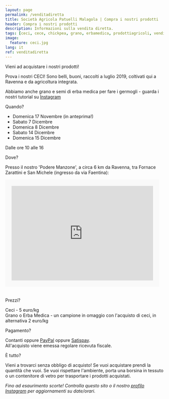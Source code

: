 ```yaml
---
layout: page
permalink: /venditadiretta
title: Società Agricola Patuelli Malagola | Compra i nostri prodotti
header: Compra i nostri prodotti
description: Informazioni sulla vendita diretta.
tags: [ceci, cece, chickpea, grano, erbamedica, prodottiagricoli, vendita, veditadiretta]
image:
  feature: ceci.jpg
lang: it
ref: venditadiretta
---
```


Vieni ad acquistare i nostri prodotti!    

Prova i nostri CECI! Sono belli, buoni, raccolti a luglio 2019, coltivati qui a Ravenna e da agricoltura integrata.   

Abbiamo anche grano e semi di erba medica per fare i germogli - guarda i nostri tutorial su [Instagram](https://www.instagram.com/patuellimalagola/)    

Quando?    

- Domenica 17 Novembre (in anteprima!)      
- Sabato 7 Dicembre   
- Domenica 8 Dicembre
- Sabato 14 Dicembre   
- Domenica 15 Dicembre   

Dalle ore 10 alle 16  

Dove?    

Presso il nostro 'Podere Manzone', a circa 6 km da Ravenna, tra Fornace Zarattini e San Michele (ingresso da via Faentina):
<div class="google-maps">
    <iframe src="https://www.google.com/maps/embed?pb=!1m18!1m12!1m3!1d2850.0693557292234!2d12.1238910378432!3d44.41122250936051!2m3!1f0!2f0!3f0!3m2!1i1024!2i768!4f13.1!3m3!1m2!1s0x0%3A0x3e5fd4009879610e!2sSociet%C3%A0+Agricola+Patuelli+Malagola+di+Giuliani+Sandra+S.s.!5e0!3m2!1sit!2sit!4v1554709844689!5m2!1sit!2sit" width="450" height="300" frameborder="0" style="border:20px solid #f9f9f9" allowfullscreen></iframe>
</div> 
<br/><br/>
Prezzi?    

Ceci - 5 euro/kg    
Grano o Erba Medica - un campione in omaggio con l'acquisto di ceci, in alternativa 2 euro/kg   

Pagamento?   

Contanti oppure [PayPal](https://www.paypal.me/patuellimalagola) oppure [Satispay](https://tag.satispay.com/patuellimalagola).    
All'acquisto viene emessa regolare ricevuta fiscale.     

È tutto?    

Vieni a trovarci senza obbligo di acquisto! Se vuoi acquistare prendi la quantità che vuoi. Se vuoi rispettare l'ambiente, porta una borsina in tessuto o un contenitore di vetro per trasportare i prodotti acquistati.   

*Fino ad esaurimento scorte! Controlla questo sito o il nostro [profilo Instagram](https://www.instagram.com/patuellimalagola/) per aggiornamenti su date/orari.*